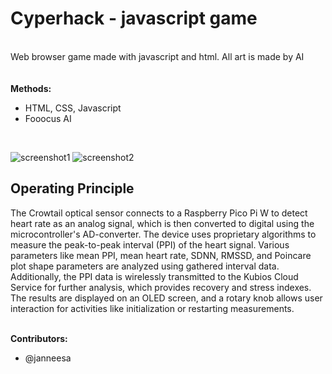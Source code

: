 # Cyperhack - javascript game
<br />Web browser game made with javascript and html. All art is made by AI
<br />
<br />
<br /><b>Methods:</b>
<ul>
      <li>HTML, CSS, Javascript</li>
      <li>Fooocus AI</li>
</ul>
<br />

![screenshot1](https://github.com/janneesa/cyperhack/assets/142724346/73498d15-7ed1-47dc-ab5b-619781c10ef5) 
![screenshot2](https://github.com/janneesa/cyperhack/assets/142724346/95e4ec4a-f7fe-41b9-b28d-195864293d6c)



<h2> Operating Principle </h2>
The Crowtail optical sensor connects to a Raspberry Pico Pi W to detect heart rate as an analog signal, which is then converted to digital using the microcontroller's AD-converter. 
The device uses proprietary algorithms to measure the peak-to-peak interval (PPI) of the heart signal. 
Various parameters like mean PPI, mean heart rate, SDNN, RMSSD, and Poincare plot shape parameters are analyzed using gathered interval data. 
Additionally, the PPI data is wirelessly transmitted to the Kubios Cloud Service for further analysis, which provides recovery and stress indexes. 
The results are displayed on an OLED screen, and a rotary knob allows user interaction for activities like initialization or restarting measurements.

<br /><b>Contributors:</b>
<ul>
      <li>@janneesa</li>
</ul>

